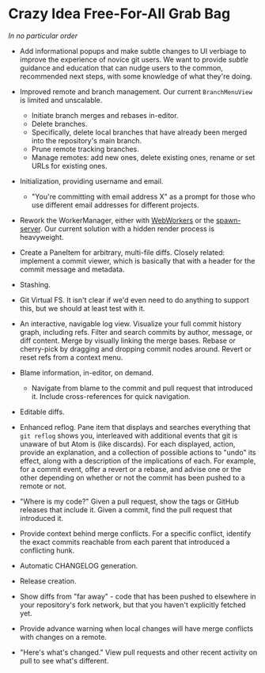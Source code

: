 # Crazy Idea Free-For-All Grab Bag

_In no particular order_

* Add informational popups and make subtle changes to UI verbiage to improve the experience of novice git users. We want to provide _subtle_ guidance and education that can nudge users to the common, recommended next steps, with some knowledge of what they're doing.

* Improved remote and branch management. Our current `BranchMenuView` is limited and unscalable.
  * Initiate branch merges and rebases in-editor.
  * Delete branches.
  * Specifically, delete local branches that have already been merged into the repository's main branch.
  * Prune remote tracking branches.
  * Manage remotes: add new ones, delete existing ones, rename or set URLs for existing ones.

* Initialization, providing username and email.
  * "You're committing with email address X" as a prompt for those who use different email addresses for different projects.

* Rework the WorkerManager, either with [WebWorkers](https://developer.mozilla.org/en-US/docs/Web/API/Web_Workers_API/Using_web_workers) or the [spawn-server](https://github.com/nathansobo/spawn-server). Our current solution with a hidden render process is heavyweight.

* Create a PaneItem for arbitrary, multi-file diffs. Closely related: implement a commit viewer, which is basically that with a header for the commit message and metadata.

* Stashing.

* Git Virtual FS. It isn't clear if we'd even need to do anything to support this, but we should at least test with it.

* An interactive, navigable log view. Visualize your full commit history graph, including refs. Filter and search commits by author, message, or diff content. Merge by visually linking the merge bases. Rebase or cherry-pick by dragging and dropping commit nodes around. Revert or reset refs from a context menu.

* Blame information, in-editor, on demand.
  * Navigate from blame to the commit and pull request that introduced it. Include cross-references for quick navigation.

* Editable diffs.

* Enhanced reflog. Pane item that displays and searches everything that `git reflog` shows you, interleaved with additional events that git is unaware of but Atom is (like discards). For each displayed, action, provide an explanation, and a collection of possible actions to "undo" its effect, along with a description of the implications of each. For example, for a commit event, offer a revert or a rebase, and advise one or the other depending on whether or not the commit has been pushed to a remote or not.

* "Where is my code?" Given a pull request, show the tags or GitHub releases that include it. Given a commit, find the pull request that introduced it.

* Provide context behind merge conflicts. For a specific conflict, identify the exact commits reachable from each parent that introduced a conflicting hunk.

* Automatic CHANGELOG generation.

* Release creation.

* Show diffs from "far away" - code that has been pushed to elsewhere in your repository's fork network, but that you haven't explicitly fetched yet.

* Provide advance warning when local changes will have merge conflicts with changes on a remote.

* "Here's what's changed." View pull requests and other recent activity on pull to see what's different.
